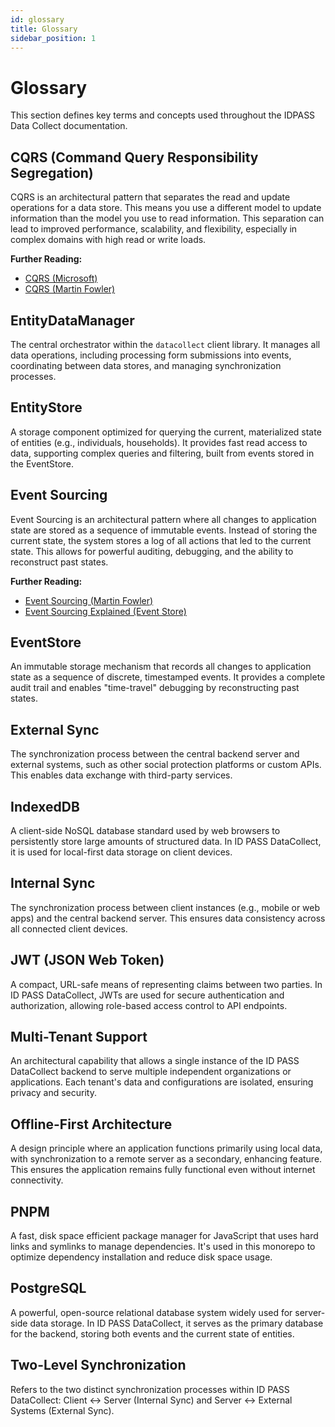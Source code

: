 ```yaml
---
id: glossary
title: Glossary
sidebar_position: 1
---
```


# Glossary

This section defines key terms and concepts used throughout the IDPASS Data Collect documentation.

## CQRS (Command Query Responsibility Segregation)
CQRS is an architectural pattern that separates the read and update operations for a data store. This means you use a different model to update information than the model you use to read information. This separation can lead to improved performance, scalability, and flexibility, especially in complex domains with high read or write loads.

**Further Reading:**
*   [CQRS (Microsoft)](https://learn.microsoft.com/en-us/azure/architecture/patterns/cqrs)
*   [CQRS (Martin Fowler)](https://martinfowler.com/bliki/CQRS.html)

## EntityDataManager
The central orchestrator within the `datacollect` client library. It manages all data operations, including processing form submissions into events, coordinating between data stores, and managing synchronization processes.

## EntityStore
A storage component optimized for querying the current, materialized state of entities (e.g., individuals, households). It provides fast read access to data, supporting complex queries and filtering, built from events stored in the EventStore.

## Event Sourcing
Event Sourcing is an architectural pattern where all changes to application state are stored as a sequence of immutable events. Instead of storing the current state, the system stores a log of all actions that led to the current state. This allows for powerful auditing, debugging, and the ability to reconstruct past states.

**Further Reading:**
*   [Event Sourcing (Martin Fowler)](https://martinfowler.com/eaaDev/EventSourcing.html)
*   [Event Sourcing Explained (Event Store)](https://www.eventstore.com/event-sourcing)

## EventStore
An immutable storage mechanism that records all changes to application state as a sequence of discrete, timestamped events. It provides a complete audit trail and enables "time-travel" debugging by reconstructing past states.

## External Sync
The synchronization process between the central backend server and external systems, such as other social protection platforms or custom APIs. This enables data exchange with third-party services.

## IndexedDB
A client-side NoSQL database standard used by web browsers to persistently store large amounts of structured data. In ID PASS DataCollect, it is used for local-first data storage on client devices.

## Internal Sync
The synchronization process between client instances (e.g., mobile or web apps) and the central backend server. This ensures data consistency across all connected client devices.

## JWT (JSON Web Token)
A compact, URL-safe means of representing claims between two parties. In ID PASS DataCollect, JWTs are used for secure authentication and authorization, allowing role-based access control to API endpoints.

## Multi-Tenant Support
An architectural capability that allows a single instance of the ID PASS DataCollect backend to serve multiple independent organizations or applications. Each tenant's data and configurations are isolated, ensuring privacy and security.

## Offline-First Architecture
A design principle where an application functions primarily using local data, with synchronization to a remote server as a secondary, enhancing feature. This ensures the application remains fully functional even without internet connectivity.

## PNPM
A fast, disk space efficient package manager for JavaScript that uses hard links and symlinks to manage dependencies. It's used in this monorepo to optimize dependency installation and reduce disk space usage.

## PostgreSQL
A powerful, open-source relational database system widely used for server-side data storage. In ID PASS DataCollect, it serves as the primary database for the backend, storing both events and the current state of entities.

## Two-Level Synchronization
Refers to the two distinct synchronization processes within ID PASS DataCollect: Client ↔ Server (Internal Sync) and Server ↔ External Systems (External Sync).
